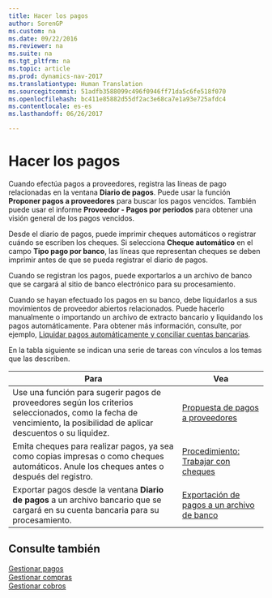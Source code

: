```yaml
---
title: Hacer los pagos
author: SorenGP
ms.custom: na
ms.date: 09/22/2016
ms.reviewer: na
ms.suite: na
ms.tgt_pltfrm: na
ms.topic: article
ms.prod: dynamics-nav-2017
ms.translationtype: Human Translation
ms.sourcegitcommit: 51adfb3588099c496f0946ff71da5c6fe518f070
ms.openlocfilehash: bc411e85882d55df2ac3e68ca7e1a93e725afdc4
ms.contentlocale: es-es
ms.lasthandoff: 06/26/2017

---
```


# <a name="make-payments"></a>Hacer los pagos
Cuando efectúa pagos a proveedores, registra las líneas de pago relacionadas en la ventana **Diario de pagos**. Puede usar la función **Proponer pagos a proveedores** para buscar los pagos vencidos. También puede usar el informe **Proveedor - Pagos por periodos** para obtener una visión general de los pagos vencidos.

Desde el diario de pagos, puede imprimir cheques automáticos o registrar cuándo se escriben los cheques. Si selecciona **Cheque automático** en el campo **Tipo pago por banco**, las líneas que representan cheques se deben imprimir antes de que se pueda registrar el diario de pagos.

Cuando se registran los pagos, puede exportarlos a un archivo de banco que se cargará al sitio de banco electrónico para su procesamiento.

Cuando se hayan efectuado los pagos en su banco, debe liquidarlos a sus movimientos de proveedor abiertos relacionados. Puede hacerlo manualmente o importando un archivo de extracto bancario y liquidando los pagos automáticamente. Para obtener más información, consulte, por ejemplo, [Liquidar pagos automáticamente y conciliar cuentas bancarias](receivables-apply-payments-auto-reconcile-bank-accounts.md).

En la tabla siguiente se indican una serie de tareas con vínculos a los temas que las describen.

|Para |Vea |
|---|----|
|Use una función para sugerir pagos de proveedores según los criterios seleccionados, como la fecha de vencimiento, la posibilidad de aplicar descuentos o su liquidez.|[Propuesta de pagos a proveedores](payables-how-suggest-vendor-payments.md)|
|Emita cheques para realizar pagos, ya sea como copias impresas o como cheques automáticos. Anule los cheques antes o después del registro.|[Procedimiento: Trabajar con cheques](payables-how-work-checks.md)|
|Exportar pagos desde la ventana **Diario de pagos** a un archivo bancario que se cargará en su cuenta bancaria para su procesamiento.|[Exportación de pagos a un archivo de banco](payables-how-export-payments-bank-file.md)|

## <a name="see-also"></a>Consulte también
[Gestionar pagos](payables-manage-payables.md)  
[Gestionar compras](purchasing-manage-purchasing.md)  
[Gestionar cobros](receivables-manage-receivables.md)

